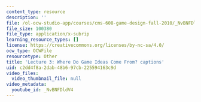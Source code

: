 ```yaml
---
content_type: resource
description: ''
file: /ol-ocw-studio-app/courses/cms-608-game-design-fall-2010/_NvBNFDldV4_captions.webvtt
file_size: 100380
file_type: application/x-subrip
learning_resource_types: []
license: https://creativecommons.org/licenses/by-nc-sa/4.0/
ocw_type: OCWFile
resourcetype: Other
title: 'Lecture 3: Where Do Game Ideas Come From? captions'
uid: c2dd4f8a-2dab-48b6-97cb-225594163c9d
video_files:
  video_thumbnail_file: null
video_metadata:
  youtube_id: _NvBNFDldV4
---
```


